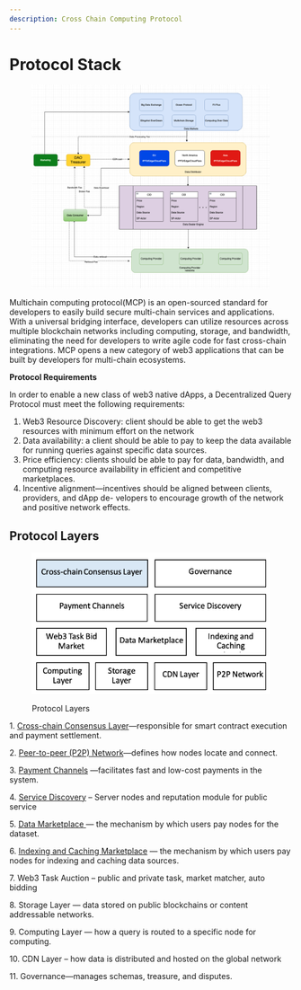 ```yaml
---
description: Cross Chain Computing Protocol
---
```


# Protocol Stack

<figure><img src="../../.gitbook/assets/image (3).png" alt=""><figcaption></figcaption></figure>

Multichain computing protocol(MCP) is an open-sourced standard for developers to easily build secure multi-chain services and applications. With a universal bridging interface, developers can utilize resources across multiple blockchain networks including computing, storage, and bandwidth, eliminating the need for developers to write agile code for fast cross-chain integrations. MCP opens a new category of web3 applications that can be built by developers for multi-chain ecosystems.

**Protocol Requirements**

In order to enable a new class of web3 native dApps, a Decentralized Query Protocol must meet the following requirements:

1. Web3 Resource Discovery:  client should be able to get the web3 resources with minimum effort on the network
2. Data availability: a client should be able to pay to keep the data available for running queries against specific data sources.&#x20;
3. Price efficiency: clients should be able to pay for data, bandwidth, and computing resource availability in efficient and competitive marketplaces.&#x20;
4. Incentive alignment—incentives should be aligned between clients, providers, and dApp de- velopers to encourage growth of the network and positive network effects.&#x20;

## Protocol Layers

<figure><img src="../../.gitbook/assets/image (60).png" alt=""><figcaption><p>Protocol Layers</p></figcaption></figure>

1\.     [Cross-chain Consensus Layer](cross-chain-contracts.md)—responsible for smart contract execution and payment settlement.

2\.     [Peer-to-peer (P2P) Network](peer-to-peer-p2p-network.md)—defines how nodes locate and connect.

3\.     [Payment Channels](payment-channels.md) —facilitates fast and low-cost payments in the system.

4\.     [Service Discovery](service-discovery.md)  – Server nodes and reputation module for public service

5\.     [Data Marketplace ](data-marketplace.md)— the mechanism by which users pay nodes for the dataset.

6\.     [Indexing and Caching Marketplace](indexing-and-caching-marketplace.md) — the mechanism by which users pay nodes for indexing and caching data sources.

7\.     Web3 Task Auction – public and private task, market matcher, auto bidding

8\.     Storage Layer — data stored on public blockchains or content addressable networks.

9\.     Computing Layer — how a query is routed to a specific node for computing.

10\.  CDN Layer – how data is distributed and hosted on the global network

11\.  Governance—manages schemas, treasure, and disputes.
